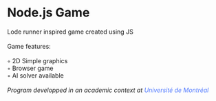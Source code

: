 # Node.js Game</font></b><br>

Lode runner inspired game created using JS
<br><br>Game features:<br><br>◦ 2D Simple graphics<br>◦ Browser game<br>◦ AI solver available<br><br>
<i>Program developped in an academic context at <font color="#4f78ff">Université de Montréal</font></i>

